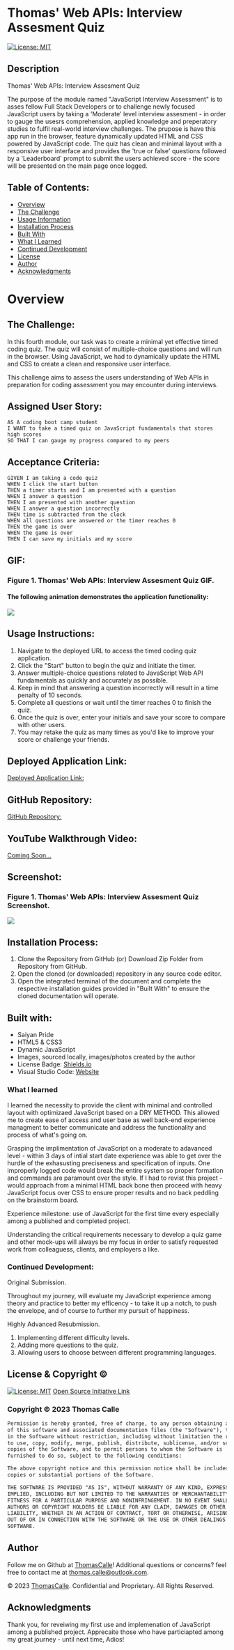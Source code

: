 # Thomas' Web APIs: Interview Assesment Quiz

[![License: MIT](https://img.shields.io/badge/License-MIT-yellow.svg)](https://opensource.org/licenses/MIT)

## Description

Thomas' Web APIs: Interview Assesment Quiz

The purpose of the module named "JavaScript Interview Assessment" is to asses fellow Full Stack Developers or to challenge newly focused JavaScript users by taking a 'Moderate' level interview assesment - in order to gauge the usesrs comprehension, applied knowledge and preperatory studies to fulfil real-world interview challenges. The prupose is have this app run in the browser, feature dynamically updated HTML and CSS powered by JavaScript code. The quiz has clean and minimal layout with a responsive user interface and provides the 'true or false' questions followed by a 'Leaderboard' prompt to submit the users achieved score - the score will be presented on the main page once logged.

## Table of Contents:
- [Overview](#Overview)
- [The Challenge](#The-Challenge)
- [Usage Information](#Usage-Information)
- [Installation Process](#Installation-Process)
- [Built With](#Built-With)
- [What I Learned](#What-I-Learned)
- [Continued Development](#Continued-Development)
- [License](#License)
- [Author](#Author)
- [Acknowledgments](#Acknowledgments)

# Overview

## The Challenge:

In this fourth module, our task was to create a minimal yet effective timed coding quiz. The quiz will consist of multiple-choice questions and will run in the browser. Using JavaScript, we had to dynamically update the HTML and CSS to create a clean and responsive user interface.

This challenge aims to assess the users understanding of Web APIs in preparation for coding assessment you may encounter during interviews.

## Assigned User Story:
```
AS A coding boot camp student
I WANT to take a timed quiz on JavaScript fundamentals that stores high scores
SO THAT I can gauge my progress compared to my peers
```

## Acceptance Criteria:
```
GIVEN I am taking a code quiz
WHEN I click the start button
THEN a timer starts and I am presented with a question
WHEN I answer a question
THEN I am presented with another question
WHEN I answer a question incorrectly
THEN time is subtracted from the clock
WHEN all questions are answered or the timer reaches 0
THEN the game is over
WHEN the game is over
THEN I can save my initials and my score
```

## GIF:
### Figure 1. Thomas' Web APIs: Interview Assesment Quiz GIF.

#### The following animation demonstrates the application functionality:
![](./assets/Images/WebAPI_.GIF)

## Usage Instructions:
1. Navigate to the deployed URL to access the timed coding quiz application.
2. Click the "Start" button to begin the quiz and initiate the timer.
3. Answer multiple-choice questions related to JavaScript Web API fundamentals as quickly and accurately as possible.
4. Keep in mind that answering a question incorrectly will result in a time penalty of 10 seconds.
5. Complete all questions or wait until the timer reaches 0 to finish the quiz.
6. Once the quiz is over, enter your initials and save your score to compare with other users.
7. You may retake the quiz as many times as you'd like to improve your score or challenge your friends.

## Deployed Application Link:
[Deployed Application Link:](https://thomascalle.github.io/JavaScript_Interview_Assessment/)

## GitHub Repository:
[GitHub Repository:](https://github.com/ThomasCalle/JavaScript_Interview_Assessment)

## YouTube Walkthrough Video:
[Coming Soon...]()

## Screenshot:
### Figure 1. Thomas' Web APIs: Interview Assesment Quiz Screenshot.
![](/assets/Images/WebAPI_Screenshot.png) 

## Installation Process:

1. Clone the Repository from GitHub (or) Download Zip Folder from Repository from GitHub.
2. Open the cloned (or downloaded) repository in any source code editor.
3. Open the integrated terminal of the document and complete the respective installation guides provided in "Built With" to ensure the cloned documentation will operate.

## Built with:
- Saiyan Pride
- HTML5 & CSS3
- Dynamic JavaScript
- Images, sourced locally, images/photos created by the author
- License Badge: [Shields.io](https://shields.io/)
- Visual Studio Code: [Website](https://code.visualstudio.com/)

### What I learned

I learned the necessity to  provide the client with minimal and controlled layout with optimizaed JavaScript based on a DRY METHOD. This allowed me to create ease of access and user base as well back-end experience managment to better communicate and address the functionality and process of what's going on.

Grasping the implimentation of JavaScript on a moderate to adavanced level - within 3 days of intial start date experience was able to get over the hurdle of the exhasusting preciseness and specification of inputs. One improperly logged code would break the entire system so proper formation and commands are paramount over the style. If I had to revist this project - would approach from a minimal HTML back bone then proceed with heavy JavaScript focus over CSS to ensure proper results and no back peddling on the brainstorm board.

Experience milestone: use of JavaScript for the first time every especially among a published and completed project.

Understanding the critical requirements necessary to develop a quiz game and other mock-ups will always be my focus in order to satisfy requested work from colleaguess, clients, and employers a like. 


### Continued Development: 

Original Submission.

Throughout my journey, will evaluate my JavaScript experience among theory and practice to better my efficency - to take it up a notch, to push the envelope, and of course to further my pursuit of happiness.

Highly Advanced Resubmission.

1. Implementing different difficulty levels.
2. Adding more questions to the quiz.
3. Allowing users to choose between different programming languages.


## License & Copyright ©

[![License: MIT](https://img.shields.io/badge/License-MIT-yellow.svg)](https://opensource.org/licenses/MIT) [Open Source Initiative Link](https://opensource.org/licenses/MIT)

### Copyright © 2023 Thomas Calle
```md
Permission is hereby granted, free of charge, to any person obtaining a copy
of this software and associated documentation files (the "Software"), to deal
in the Software without restriction, including without limitation the rights
to use, copy, modify, merge, publish, distribute, sublicense, and/or sell
copies of the Software, and to permit persons to whom the Software is
furnished to do so, subject to the following conditions:

The above copyright notice and this permission notice shall be included in all
copies or substantial portions of the Software.

THE SOFTWARE IS PROVIDED "AS IS", WITHOUT WARRANTY OF ANY KIND, EXPRESS OR
IMPLIED, INCLUDING BUT NOT LIMITED TO THE WARRANTIES OF MERCHANTABILITY,
FITNESS FOR A PARTICULAR PURPOSE AND NONINFRINGEMENT. IN NO EVENT SHALL THE
AUTHORS OR COPYRIGHT HOLDERS BE LIABLE FOR ANY CLAIM, DAMAGES OR OTHER
LIABILITY, WHETHER IN AN ACTION OF CONTRACT, TORT OR OTHERWISE, ARISING FROM,
OUT OF OR IN CONNECTION WITH THE SOFTWARE OR THE USE OR OTHER DEALINGS IN THE
SOFTWARE.
```

## Author

Follow me on Github at [ThomasCalle](https://github.com/ThomasCalle)! Additional questions or concerns? feel free to contact me at thomas.calle@outlook.com.

© 2023 [ThomasCalle](https://github.com/ThomasCalle). Confidential and Proprietary. All Rights Reserved.

## Acknowledgments
Thank you, for reveiwing my first use and implemenation of JavaScript among a published project. Apprecaite those who have particiapted among my great journey - until next time, Adios!